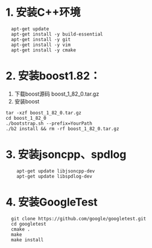 # 1. 安装C++环境
  ```shell
    apt-get update 
    apt-get install -y build-essential 
    apt-get install -y git 
    apt-get install -y vim 
    apt-get install -y cmake
  ```

# 2. 安装boost1.82：
  1. 下载boost源码 boost_1_82_0.tar.gz
  2. 安装boost
   ```shell
  tar -xzf boost_1_82_0.tar.gz 
  cd boost_1_82_0 
  ./bootstrap.sh --prefix=YourPath 
  ./b2 install && rm -rf boost_1_82_0.tar.gz
  ```

# 3. 安装jsoncpp、spdlog
```shell
    apt-get update libjsoncpp-dev 
    apt-get update libspdlog-dev 
```

# 4. 安装GoogleTest
```shell
  git clone https://github.com/google/googletest.git
  cd googletest
  cmake .
  make
  make install
```